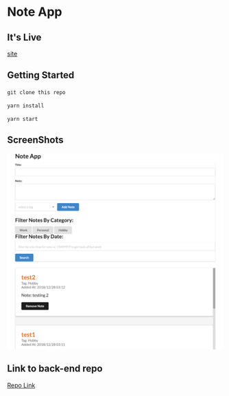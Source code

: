 # Note App
## It's Live
[site](http://note-app-mp.s3-website-us-east-1.amazonaws.com/)

## Getting Started
`git clone this repo`

`yarn install`

`yarn start`

## ScreenShots 
![screenshot](https://github.com/marcusp619/note-app/blob/master/Screen%20Shot%202018-12-28%20at%207.46.31%20AM.png?raw=true)

## Link to back-end repo
[Repo Link](https://github.com/marcusp619/notes-graphql-api)
